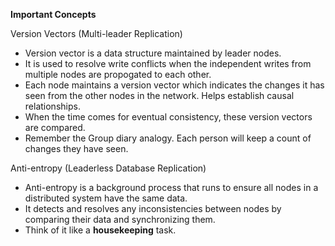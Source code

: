 **Important Concepts**

Version Vectors (Multi-leader Replication)
  - Version vector is a data structure maintained by leader nodes.
  - It is used to resolve write conflicts when the independent writes from multiple nodes are propogated to each other.
  - Each node maintains a version vector which indicates the changes it has seen from the other nodes in the network. Helps establish causal relationships.
  - When the time comes for eventual consistency, these version vectors are compared.
  - Remember the Group diary analogy. Each person will keep a count of changes they have seen.

Anti-entropy (Leaderless Database Replication)
 - Anti-entropy is a background process that runs to ensure all nodes in a distributed system have the same data.
 - It detects and resolves any inconsistencies between nodes by comparing their data and synchronizing them.
 - Think of it like a **housekeeping** task.

